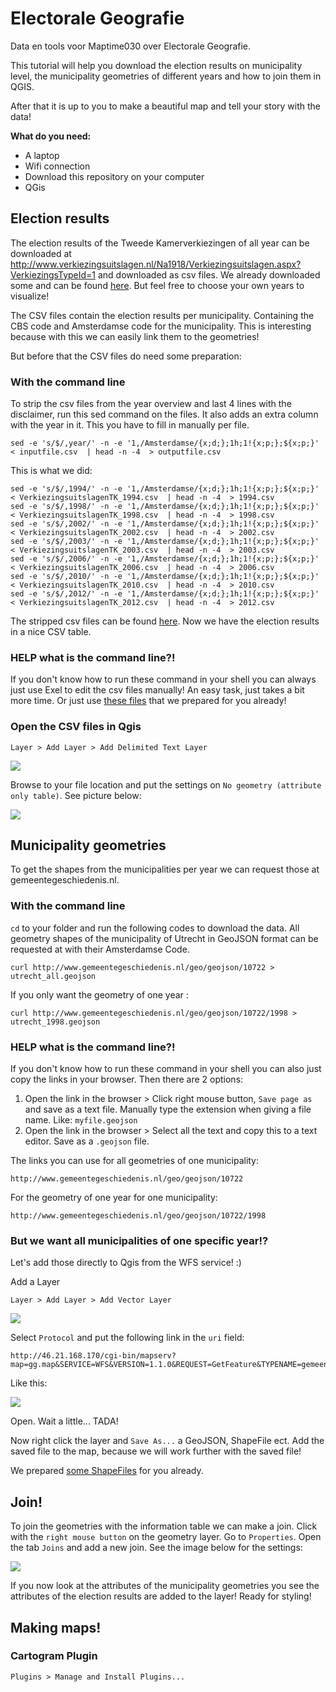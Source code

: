 # Electorale Geografie

Data en tools voor Maptime030 over Electorale Geografie.

This tutorial will help you download the election results on municipality level, the municipality geometries of different years and how to join them in QGIS.

After that it is up to you to make a beautiful map and tell your story with the data!

**What do you need:**

- A laptop
- Wifi connection
- Download this repository on your computer 
- QGis

## Election results

The election results of the Tweede Kamerverkiezingen of all year can be downloaded at http://www.verkiezingsuitslagen.nl/Na1918/Verkiezingsuitslagen.aspx?VerkiezingsTypeId=1 and downloaded as csv files. We already downloaded some and can be found [here](/downloads). But feel free to choose your own years to visualize! 

The CSV files contain the election results per municipality. Containing the CBS code and Amsterdamse code for the municipality. This is interesting because with this we can easily link them to the geometries!

But before that the CSV files do need some preparation:

### With the command line
To strip the csv files from the year overview and last 4 lines with the disclaimer, run this sed command on the files. It also adds an extra column with the year in it. This you have to fill in manually per file. 

	sed -e 's/$/,year/' -n -e '1,/Amsterdamse/{x;d;};1h;1!{x;p;};${x;p;}' < inputfile.csv  | head -n -4  > outputfile.csv

This is what we did:

	sed -e 's/$/,1994/' -n -e '1,/Amsterdamse/{x;d;};1h;1!{x;p;};${x;p;}' < VerkiezingsuitslagenTK_1994.csv  | head -n -4  > 1994.csv
	sed -e 's/$/,1998/' -n -e '1,/Amsterdamse/{x;d;};1h;1!{x;p;};${x;p;}' < VerkiezingsuitslagenTK_1998.csv  | head -n -4  > 1998.csv
	sed -e 's/$/,2002/' -n -e '1,/Amsterdamse/{x;d;};1h;1!{x;p;};${x;p;}' < VerkiezingsuitslagenTK_2002.csv  | head -n -4  > 2002.csv
	sed -e 's/$/,2003/' -n -e '1,/Amsterdamse/{x;d;};1h;1!{x;p;};${x;p;}' < VerkiezingsuitslagenTK_2003.csv  | head -n -4  > 2003.csv
	sed -e 's/$/,2006/' -n -e '1,/Amsterdamse/{x;d;};1h;1!{x;p;};${x;p;}' < VerkiezingsuitslagenTK_2006.csv  | head -n -4  > 2006.csv
	sed -e 's/$/,2010/' -n -e '1,/Amsterdamse/{x;d;};1h;1!{x;p;};${x;p;}' < VerkiezingsuitslagenTK_2010.csv  | head -n -4  > 2010.csv
	sed -e 's/$/,2012/' -n -e '1,/Amsterdamse/{x;d;};1h;1!{x;p;};${x;p;}' < VerkiezingsuitslagenTK_2012.csv  | head -n -4  > 2012.csv

The stripped csv files can be found [here](/data). Now we have the election results in a nice CSV table. 

### HELP what is the command line?!
If you don't know how to run these command in your shell you can always just use Exel to edit the csv files manually! An easy task, just takes a bit more time. Or just use [these files](/data) that we prepared for you already! 

### Open the CSV files in Qgis

	Layer > Add Layer > Add Delimited Text Layer

![](img/add_csv.png)

Browse to your file location and put the settings on `No geometry (attribute only table)`. See picture below:

![](img/open_csv.png)


## Municipality geometries

To get the shapes from the municipalities per year we can request those at gemeentegeschiedenis.nl. 

### With the command line
`cd` to your folder and run the following codes to download the data.
All geometry shapes of the municipality of Utrecht in GeoJSON format can be requested at with their Amsterdamse Code. 

	curl http://www.gemeentegeschiedenis.nl/geo/geojson/10722 > utrecht_all.geojson

If you only want the geometry of one year :

	curl http://www.gemeentegeschiedenis.nl/geo/geojson/10722/1998 > utrecht_1998.geojson


### HELP what is the command line?!
If you don't know how to run these command in your shell you can also just copy the links in your browser. Then there are 2 options:

1. Open the link in the browser > Click right mouse button, `Save page as` and save as a text file. Manually type the extension when giving a file name. Like: `myfile.geojson` 
2. Open the link in the browser > Select all the text and copy this to a text editor. Save as a `.geojson` file.

The links you can use for all geometries of one municipality:

	http://www.gemeentegeschiedenis.nl/geo/geojson/10722

For the geometry of one year for one municipality:

	http://www.gemeentegeschiedenis.nl/geo/geojson/10722/1998


### But we want all municipalities of one specific year!? 

Let's add those directly to Qgis from the WFS service! :) 

Add a Layer
	
	Layer > Add Layer > Add Vector Layer

![](img/add_vector_layer.png)

Select `Protocol` and put the following link in the `uri` field: 

	http://46.21.168.170/cgi-bin/mapserv?map=gg.map&SERVICE=WFS&VERSION=1.1.0&REQUEST=GetFeature&TYPENAME=gemeenteref&SRSNAME=EPSG:4326&OUTPUTFORMAT=geojson&jaar=1980

Like this:

![](img/geojson.png)

Open. Wait a little... TADA! 

Now right click the layer and `Save As...` a GeoJSON, ShapeFile ect. Add the saved file to the map, because we will work further with the saved file! 

We prepared [some ShapeFiles](/shape) for you already. 


## Join!

To join the geometries with the information table we can make a join. 
Click with the `right mouse button` on the geometry layer. Go to `Properties`.
Open the tab `Joins` and add a new join. See the image below for the settings: 

![](img/join.png)

If you now look at the attributes of the municipality geometries you see the attributes of the election results are added to the layer!
Ready for styling!

## Making maps!

### Cartogram Plugin

	Plugins > Manage and Install Plugins...

